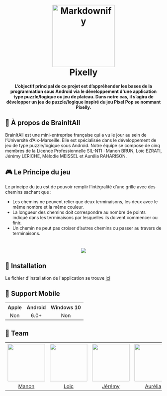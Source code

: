 <h1 align="center">
  <br>
  <a href="https://image.ibb.co/dsTEPH/Miniature.png"><img src="https://image.ibb.co/dsTEPH/Miniature.png" alt="Markdownify" width="200"></a>
  <br>
  Pixelly
  <br>
</h1>

<p align="center"><b>L’objectif principal de ce projet est d’appréhender les bases de la programmation sous Android via le
développement d&#39;une application type puzzle/logique ou jeu de plateau. Dans notre cas, il s’agira de
  développer un jeu de puzzle/logique inspiré du jeu Pixel Pop se nommant Pixelly.</b></p>

<h2>💼 À propos de BrainItAll</h2>

BrainItAll est une mini-entreprise française qui a vu le jour au sein de l’Université d’Aix-Marseille. Elle est spécialisée dans le développement de jeu de type puzzle/logique sous Android. Notre équipe se compose de cinq membres de la Licence Professionnelle SIL-NTI : Manon BRUN, Loïc EZRATI, Jérémy LERICHE, Mélodie MEISSEL et Aurélia RAHARISON.

<h2>🎮 Le Principe du jeu</h2>
<p>Le principe du jeu est de pouvoir remplir l’intégralité d’une grille avec des chemins sachant que :</p>
<ul>
<li>Les chemins ne peuvent relier que deux terminaisons, les deux avec le même nombre et la
  même couleur.</li>
<li>La longueur des chemins doit correspondre au nombre de points indiqué dans les
terminaisons par lesquelles ils doivent commencer ou finir.</li>
  <li>Un chemin ne peut pas croiser d’autres chemins ou passer au travers de terminaisons.</li>
 </ul>
<h1 align="center"> <img src="https://i.ibb.co/km3nvdH/68747470733a2f2f696d6167652e70726e747363722e636f6d2f696d6167652f76725432626d6b3352504b6d695634326d61746934672e706e67.png"></h1>
    
<h2>💾 Installation</h2>
Le fichier d'installation de l'application se trouve <a href="https://github.com/Jeje2201/Pixelly/raw/master/Documents/applicationfinal/release/Pixelly.apk">ici</a>

<h2>📱 Support Mobile</h2>
<table>
  <tr>
    <th><span style="font-weight:600">Apple</span></th>
    <th><span style="font-weight:600">Android</span></th>
    <th><span style="font-weight:600">Windows 10</span></th>
  </tr>
  <tr>
    <td align="center">Non</td>
    <td align="center">6.0+</td>
    <td align="center">Non</td>
  </tr>
</table>

<h2>💛 Team</h2>
<table>
  <tr>
    <th><img src="https://avatars3.githubusercontent.com/u/38455237?s=400&v=4"  width="120px" height="120px" /></th>
    <th><img src="https://avatars3.githubusercontent.com/u/38454882?s=400&v=4"  width="120px" height="120px" /></th>
    <th><img src="https://avatars3.githubusercontent.com/u/19387127?s=460&v=4"  width="120px" height="120px" /></th>
    <th><img src="https://avatars2.githubusercontent.com/u/38455395?s=400&v=4"  width="120px" height="120px" /></th>
    <th><img src="https://avatars0.githubusercontent.com/u/38455141?s=460&v=4"  width="120px" height="120px" /></th>
  </tr>
  <tr>
    <td align="center"> <a href="https://github.com/Yukito13">Manon</a></td>
    <td align="center"> <a href="https://github.com/lofit13">Loic</a></td>
    <td align="center"> <a href="https://github.com/Jeje2201">Jérémy</a></td>
    <td align="center"> <a href="https://github.com/aureliaR">Aurélia</a></td>
    <td align="center"> <a href="https://github.com/smittina">Mélodie</a></td>
  </tr>
</table>
